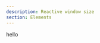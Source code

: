```yaml
---
description: Reactive window size
section: Elements
---
```


<script>
  import Example from './example.svelte'
</script>

<Example />

hello
